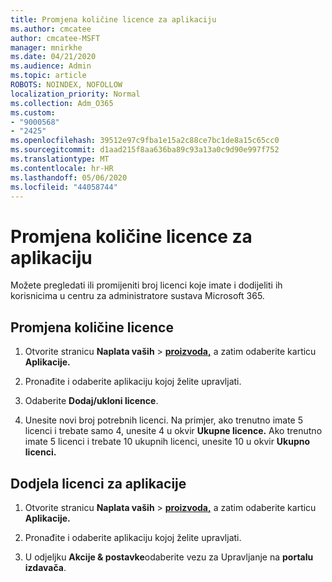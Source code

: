 ```yaml
---
title: Promjena količine licence za aplikaciju
ms.author: cmcatee
author: cmcatee-MSFT
manager: mnirkhe
ms.date: 04/21/2020
ms.audience: Admin
ms.topic: article
ROBOTS: NOINDEX, NOFOLLOW
localization_priority: Normal
ms.collection: Adm_O365
ms.custom:
- "9000568"
- "2425"
ms.openlocfilehash: 39512e97c9fba1e15a2c88ce7bc1de8a15c65cc0
ms.sourcegitcommit: d1aad215f8aa636ba89c93a13a0c9d90e997f752
ms.translationtype: MT
ms.contentlocale: hr-HR
ms.lasthandoff: 05/06/2020
ms.locfileid: "44058744"
---
```

# <a name="change-app-license-quantity"></a>Promjena količine licence za aplikaciju

Možete pregledati ili promijeniti broj licenci koje imate i dodijeliti ih korisnicima u centru za administratore sustava Microsoft 365. 

## <a name="to-change-license-quantity"></a>Promjena količine licence

1. Otvorite stranicu **Naplata vaših** > **[proizvoda,](https://go.microsoft.com/fwlink/p/?linkid=842054)** a zatim odaberite karticu **Aplikacije.**

2. Pronađite i odaberite aplikaciju kojoj želite upravljati.  

3. Odaberite **Dodaj/ukloni licence**.

4. Unesite novi broj potrebnih licenci. Na primjer, ako trenutno imate 5 licenci i trebate samo 4, unesite 4 u okvir **Ukupne licence.** Ako trenutno imate 5 licenci i trebate 10 ukupnih licenci, unesite 10 u okvir **Ukupno licenci.**

## <a name="to-assign-app-licenses"></a>Dodjela licenci za aplikacije

1. Otvorite stranicu **Naplata vaših** > **[proizvoda,](https://go.microsoft.com/fwlink/p/?linkid=842054)** a zatim odaberite karticu **Aplikacije.**

2. Pronađite i odaberite aplikaciju kojoj želite upravljati.  

3. U odjeljku **Akcije & postavke**odaberite vezu za Upravljanje na **portalu izdavača**.